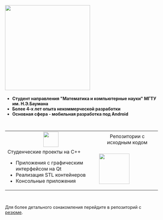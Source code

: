 # <img src="https://img.shields.io/badge/Немного_информации_о_себе-0174BE" width="280"/>
- **Студент направления "Математика и компьютерные науки" МГТУ им. Н.Э.Баумана**
- **Более 4-х лет опыта некоммерческой разработки**
- **Основная сфера - мобильная разработка под Android**
<br />
<div align="left">
    <table>
        <tr align="center">
            <td>
                <img src="https://cdn.jsdelivr.net/gh/devicons/devicon@latest/icons/cplusplus/cplusplus-original.svg" width="50"/>
            </td>
            <td>
                Репозитории с исходным кодом
            </td>
        </tr>
        <tr>
            <td>
                Студенческие проекты на C++
                <ul>
                  <li>Приложения с графическим интерфейсом на Qt</li>
                  <li>Реализация STL контейнеров</li>
                  <li>Консольные приложения</li>
                </ul>
            </td>
            <td>
                <a href="https://virtual.fn11.bmstu.ru/student-gitlab/dashboard/projects">
                    <img src="https://cdn.jsdelivr.net/gh/devicons/devicon@latest/icons/gitlab/gitlab-plain-wordmark.svg" width="100"/>
                </a>
            </td>
        </tr>
    </table>
</div> <br />

Для более детального ознакомления перейдите в репозиторий с [резюме](https://github.com/nepavellab/CV).
<!--
# <img src="https://img.shields.io/badge/Workflow_statistics-0174BE" width="200"/>
<div align="left">
    <table>
        <tr>
            <td>
                <img src="https://cdn.jsdelivr.net/gh/devicons/devicon@latest/icons/git/git-original.svg" width="120"/>
            </td>
            <td>
               <img src="https://github-readme-stats.vercel.app/api/top-langs/?username=nepavellab&hide_progress=true&theme=transparent&hide_border=true" width="400"/>
            </td>
        </tr>
    </table>
</div>-->
